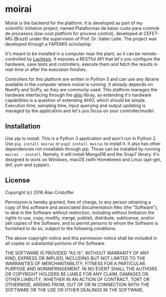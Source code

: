 # moirai

Moirai is the backend for the platform. It is developed as part of my scientific
initiation project, named Plataformas de baixo custo para controle de processos
(low-cost platform for process control), developed at CEFET-MG (Brazil) under
the supervision of Prof. Dr. Valter Leite. The project was developed through a
FAPEMIG scholaship.

It's meant to be installed in a computer near the plant, so it can be
remote-controlled by [Lachesis](https://github.com/acristoffers/Lachesis). It
exposes a RESTful API that let's you configure the hardware, save tests and
controllers, execute them and fetch the results in real-time or after the
execution finishes.

Controllers for this platform are written in Python 3 and can use any librarie
available in the computer where _moirai_ is running. It already depends on NumPy
and SciPy, as they are commonly used. This platform manages the hardware
interfacing through the [ahio](https://github.com/acristoffers/ahio) libray, so
extending it's hardware capabilities is a question of extending AHIO, which
should be simple. Execution time, sampling time, input querying and output
updating is managed by the application and let's you focus on your
controller/model.

## Installation

Use pip to install. This is a Python 3 application and won't run in Python 2.
Use `pip install moirai` or `pip3 install moirai` to install it. It also has
other dependencies not installable through pip. Those can be installed by
running `moirai --install`. Namely, it will install MongoDB and the Snap7
library. It's designed to work on Windows, macOS (with Homebrew) and Linux
(apt-get, dnf, yum and zypper).

## License

Copyright (c) 2016 Álan Crístoffer

Permission is hereby granted, free of charge, to any person obtaining a copy
of this software and associated documentation files (the "Software"), to deal
in the Software without restriction, including without limitation the rights
to use, copy, modify, merge, publish, distribute, sublicense, and/or sell
copies of the Software, and to permit persons to whom the Software is
furnished to do so, subject to the following conditions:

The above copyright notice and this permission notice shall be included in
all copies or substantial portions of the Software.

THE SOFTWARE IS PROVIDED "AS IS", WITHOUT WARRANTY OF ANY KIND, EXPRESS OR
IMPLIED, INCLUDING BUT NOT LIMITED TO THE WARRANTIES OF MERCHANTABILITY,
FITNESS FOR A PARTICULAR PURPOSE AND NONINFRINGEMENT. IN NO EVENT SHALL THE
AUTHORS OR COPYRIGHT HOLDERS BE LIABLE FOR ANY CLAIM, DAMAGES OR OTHER
LIABILITY, WHETHER IN AN ACTION OF CONTRACT, TORT OR OTHERWISE, ARISING FROM,
OUT OF OR IN CONNECTION WITH THE SOFTWARE OR THE USE OR OTHER DEALINGS IN
THE SOFTWARE.
